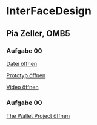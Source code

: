# InterFaceDesign
## Pia Zeller, OMB5

### Aufgabe 00
<a href="https://piazeller.github.io/IFDWiSe20-21/A00/00_SWOT.pdf"> Datei öffnen </a>

<a href="https://piazeller.github.io/IFDWiSe20-21/A00/00_SWOT.xd"> Prototyp öffnen </a>

<a href="https://piazeller.github.io/IFDWiSe20-21/A00/00_SWOT.mp4"> Video öffnen </a>

### Aufgabe 00
<a href="https://piazeller.github.io/IFDWiSe20-21/A01/A01_The Wallet Project.pdf"> The Wallet Project öffnen </a>
